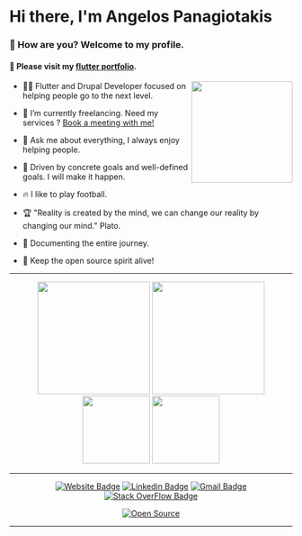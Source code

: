 <h1>Hi there, I'm Angelos Panagiotakis</h1>

<h3>🤙 How are you? Welcome to my profile.</h3>

<h4>🤙 Please visit my <a target="_blank" href="https://agelospanagiotakis.web.app">flutter portfolio</a>.</h4>

<img height="180em" align="right" src="https://user-images.githubusercontent.com/59374587/153518639-7a26f075-9621-4c47-bae8-e46c957d09a7.png"/>

<p>

- 👨‍💻 Flutter and Drupal Developer focused on helping people go to the next level.

- 🔭 I’m currently freelancing. Need my services ? <a target="_blank" href="https://tidycal.com/agelospanagiotakis/">Book a meeting with me!</a>
 
- 💬 Ask me about everything, I always enjoy helping people.

- 👊 Driven by concrete goals and well-defined goals. I will make it happen.

- 🔥 I like to play football.

- 🏆 "Reality is created by the mind, we can change our reality by changing our mind." Plato.
 
- 📄 Documenting the entire journey.
 
- 🫡 Keep the open source spirit alive!

</p>

 ---
 
   <div align="center">
 
  <img height="200em" src="https://github-readme-stats.vercel.app/api?username=agelospanagiotakis&show_icons=true&theme=dark"/>
  <img height="200em" src="https://github-readme-stats.vercel.app/api/top-langs/?username=agelospanagiotakis&theme=dark"/>
  <br>
  <img height="120em" src="https://github-readme-streak-stats.herokuapp.com/?user=agelospanagiotakis&show_icons=true&locale=en&layout=compact&theme=dark&line_height=1"/>
  <img height="120em" src="https://github-profile-summary-cards.vercel.app/api/cards/profile-details?username=agelospanagiotakis&theme=monokai"/>

   </div>

---

   <div align="center">
 
   [![Website Badge](https://img.shields.io/badge/-agelospanagiotakis.com-4361EE?style=flat&logo=Google-Chrome&logoColor=white&link=https://agelospanagiotakis.com/)](https://agelospanagiotakis.com/)
   [![Linkedin Badge](https://img.shields.io/badge/-Angelos%20Panagiotakis-4361EE?style=flat-square&logo=Linkedin&logoColor=white&link=https://www.linkedin.com/in/angelospanagiotakis)](https://www.linkedin.com/in/angelospanagiotakis) 
   [![Gmail Badge](https://img.shields.io/badge/-agelospanagiotakis@gmail.com-4361EE?style=flat-square&logo=Gmail&logoColor=white&link=mailto:agelospanagiotakis@gmail.com)](mailto:agelospanagiotakis@gmail.com)
   [![Stack OverFlow Badge](https://img.shields.io/badge/Stack_Overflow-4361EE?style=flat-square&logo=stack-overflow&logoColor=white&link=https://stackoverflow.com/users/2558948/angelos)](https://stackoverflow.com/users/2558948/angelos)
 
   </div>

   <div align="center">

[![Open Source](https://badges.frapsoft.com/os/v1/open-source.svg?v=103)](https://opensource.org/)

   </div>

---
    
   <div align="center">
   </div>
